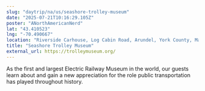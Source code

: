 ```yaml
---
slug: "daytrip/na/us/seashore-trolley-museum"
date: "2025-07-21T10:16:29.105Z"
poster: "ANorthAmericanNerd"
lat: "43.410523"
lng: "-70.490667"
location: "Riverside Carhouse, Log Cabin Road, Arundel, York County, Maine, 04046"
title: "Seashore Trolley Museum"
external_url: https://trolleymuseum.org/
---
```

As the first and largest Electric Railway Museum in the world, our guests learn about and gain a new appreciation for the role public transportation has played throughout history.